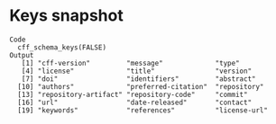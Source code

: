 # Keys snapshot

    Code
      cff_schema_keys(FALSE)
    Output
       [1] "cff-version"         "message"             "type"               
       [4] "license"             "title"               "version"            
       [7] "doi"                 "identifiers"         "abstract"           
      [10] "authors"             "preferred-citation"  "repository"         
      [13] "repository-artifact" "repository-code"     "commit"             
      [16] "url"                 "date-released"       "contact"            
      [19] "keywords"            "references"          "license-url"        

